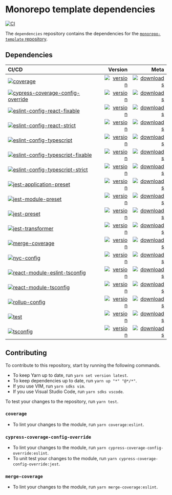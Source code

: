 # Monorepo template dependencies

[![CI](https://github.com/monorepo-template/dependencies/actions/workflows/index.yml/badge.svg?branch=main&event=push)](https://github.com/monorepo-template/dependencies/actions/workflows/index.yml)

The `dependencies` repository contains the dependencies for the
[`monorepo-template` repository](https://github.com/monorepo-template/monorepo-template/).

## Dependencies

| CI/CD | Version | Meta |
| :---- | ------: | ---: |
| [![coverage](https://github.com/monorepo-template/dependencies/actions/workflows/coverage.yml/badge.svg?branch=main&event=push)](https://github.com/monorepo-template/dependencies/actions/workflows/coverage.yml) | [![version](https://img.shields.io/npm/v/@monorepo-template/coverage.svg)](https://www.npmjs.com/package/@monorepo-template/coverage) | [![downloads](https://img.shields.io/npm/dt/@monorepo-template/coverage.svg)](https://www.npmjs.com/package/@monorepo-template/coverage) |
| [![cypress-coverage-config-override](https://github.com/monorepo-template/dependencies/actions/workflows/cypress-coverage-config-override.yml/badge.svg?branch=main&event=push)](https://github.com/monorepo-template/dependencies/actions/workflows/cypress-coverage-config-override.yml) | [![version](https://img.shields.io/npm/v/@monorepo-template/cypress-coverage-config-override.svg)](https://www.npmjs.com/package/@monorepo-template/coverage) | [![downloads](https://img.shields.io/npm/dt/@monorepo-template/cypress-coverage-config-override.svg)](https://www.npmjs.com/package/@monorepo-template/cypress-coverage-config-override) |
| [![eslint-config-react-fixable](https://github.com/monorepo-template/dependencies/actions/workflows/eslint-config-react-fixable.yml/badge.svg?branch=main&event=push)](https://github.com/monorepo-template/dependencies/actions/workflows/eslint-config-react-fixable.yml) | [![version](https://img.shields.io/npm/v/@monorepo-template/eslint-config-react-fixable.svg)](https://www.npmjs.com/package/@monorepo-template/eslint-config-typescript-fixable) | [![downloads](https://img.shields.io/npm/dt/@monorepo-template/eslint-config-react-fixable.svg)](https://www.npmjs.com/package/@monorepo-template/eslint-config-react-fixable) |
| [![eslint-config-react-strict](https://github.com/monorepo-template/dependencies/actions/workflows/eslint-config-react-strict.yml/badge.svg?branch=main&event=push)](https://github.com/monorepo-template/dependencies/actions/workflows/eslint-config-react-strict.yml) | [![version](https://img.shields.io/npm/v/@monorepo-template/eslint-config-react-strict.svg)](https://www.npmjs.com/package/@monorepo-template/eslint-config-react-strict) | [![downloads](https://img.shields.io/npm/dt/@monorepo-template/eslint-config-react-strict.svg)](https://www.npmjs.com/package/@monorepo-template/eslint-config-react-strict) |
| [![eslint-config-typescript](https://github.com/monorepo-template/dependencies/actions/workflows/eslint-config-typescript.yml/badge.svg?branch=main&event=push)](https://github.com/monorepo-template/dependencies/actions/workflows/eslint-config-typescript.yml) | [![version](https://img.shields.io/npm/v/@monorepo-template/eslint-config-typescript.svg)](https://www.npmjs.com/package/@monorepo-template/eslint-config-typescript) | [![downloads](https://img.shields.io/npm/dt/@monorepo-template/eslint-config-typescript.svg)](https://www.npmjs.com/package/@monorepo-template/eslint-config-typescript) |
| [![eslint-config-typescript-fixable](https://github.com/monorepo-template/dependencies/actions/workflows/eslint-config-typescript-fixable.yml/badge.svg?branch=main&event=push)](https://github.com/monorepo-template/dependencies/actions/workflows/eslint-config-typescript-fixable.yml) | [![version](https://img.shields.io/npm/v/@monorepo-template/eslint-config-typescript-fixable.svg)](https://www.npmjs.com/package/@monorepo-template/eslint-config-typescript-fixable) | [![downloads](https://img.shields.io/npm/dt/@monorepo-template/eslint-config-typescript-fixable.svg)](https://www.npmjs.com/package/@monorepo-template/eslint-config-typescript-fixable) |
| [![eslint-config-typescript-strict](https://github.com/monorepo-template/dependencies/actions/workflows/eslint-config-typescript-strict.yml/badge.svg?branch=main&event=push)](https://github.com/monorepo-template/dependencies/actions/workflows/eslint-config-typescript-strict.yml) | [![version](https://img.shields.io/npm/v/@monorepo-template/eslint-config-typescript-strict.svg)](https://www.npmjs.com/package/@monorepo-template/eslint-config-typescript-strict) | [![downloads](https://img.shields.io/npm/dt/@monorepo-template/eslint-config-typescript-strict.svg)](https://www.npmjs.com/package/@monorepo-template/eslint-config-typescript-strict) |
| [![jest-application-preset](https://github.com/monorepo-template/dependencies/actions/workflows/jest-application-preset.yml/badge.svg?branch=main&event=push)](https://github.com/monorepo-template/dependencies/actions/workflows/jest-application-preset.yml) | [![version](https://img.shields.io/npm/v/@monorepo-template/jest-application-preset.svg)](https://www.npmjs.com/package/@monorepo-template/jest-application-preset) | [![downloads](https://img.shields.io/npm/dt/@monorepo-template/jest-application-preset.svg)](https://www.npmjs.com/package/@monorepo-template/jest-application-preset) |
| [![jest-module-preset](https://github.com/monorepo-template/dependencies/actions/workflows/jest-module-preset.yml/badge.svg?branch=main&event=push)](https://github.com/monorepo-template/dependencies/actions/workflows/jest-module-preset.yml) | [![version](https://img.shields.io/npm/v/@monorepo-template/jest-application-preset.svg)](https://www.npmjs.com/package/@monorepo-template/jest-module-preset) | [![downloads](https://img.shields.io/npm/dt/@monorepo-template/jest-module-preset.svg)](https://www.npmjs.com/package/@monorepo-template/jest-module-preset) |
| [![jest-preset](https://github.com/monorepo-template/dependencies/actions/workflows/jest-preset.yml/badge.svg?branch=main&event=push)](https://github.com/monorepo-template/dependencies/actions/workflows/jest-preset.yml) | [![version](https://img.shields.io/npm/v/@monorepo-template/jest-preset.svg)](https://www.npmjs.com/package/@monorepo-template/jest-preset) | [![downloads](https://img.shields.io/npm/dt/@monorepo-template/jest-preset.svg)](https://www.npmjs.com/package/@monorepo-template/jest-preset) |
| [![jest-transformer](https://github.com/monorepo-template/dependencies/actions/workflows/jest-transformer.yml/badge.svg?branch=main&event=push)](https://github.com/monorepo-template/dependencies/actions/workflows/jest-transformer.yml) | [![version](https://img.shields.io/npm/v/@monorepo-template/jest-transformer.svg)](https://www.npmjs.com/package/@monorepo-template/jest-transformer) | [![downloads](https://img.shields.io/npm/dt/@monorepo-template/jest-transformer.svg)](https://www.npmjs.com/package/@monorepo-template/jest-transformer) |
| [![merge-coverage](https://github.com/monorepo-template/dependencies/actions/workflows/merge-coverage.yml/badge.svg?branch=main&event=push)](https://github.com/monorepo-template/dependencies/actions/workflows/merge-coverage.yml) | [![version](https://img.shields.io/npm/v/@monorepo-template/merge-coverage.svg)](https://www.npmjs.com/package/@monorepo-template/merge-coverage) | [![downloads](https://img.shields.io/npm/dt/@monorepo-template/merge-coverage.svg)](https://www.npmjs.com/package/@monorepo-template/merge-coverage) |
| [![nyc-config](https://github.com/monorepo-template/dependencies/actions/workflows/nyc-config.yml/badge.svg?branch=main&event=push)](https://github.com/monorepo-template/dependencies/actions/workflows/nyc-config.yml) | [![version](https://img.shields.io/npm/v/@monorepo-template/nyc-config.svg)](https://www.npmjs.com/package/@monorepo-template/nyc-config) | [![downloads](https://img.shields.io/npm/dt/@monorepo-template/nyc-config.svg)](https://www.npmjs.com/package/@monorepo-template/nyc-config) |
| [![react-module-eslint-tsconfig](https://github.com/monorepo-template/dependencies/actions/workflows/react-module-eslint-tsconfig.yml/badge.svg?branch=main&event=push)](https://github.com/monorepo-template/dependencies/actions/workflows/react-module-eslint-tsconfig.yml) | [![version](https://img.shields.io/npm/v/@monorepo-template/react-module-eslint-tsconfig.svg)](https://www.npmjs.com/package/@monorepo-template/react-module-eslint-tsconfig) | [![downloads](https://img.shields.io/npm/dt/@monorepo-template/react-module-eslint-tsconfig.svg)](https://www.npmjs.com/package/@monorepo-template/react-module-eslint-tsconfig) |
| [![react-module-tsconfig](https://github.com/monorepo-template/dependencies/actions/workflows/react-module-tsconfig.yml/badge.svg?branch=main&event=push)](https://github.com/monorepo-template/dependencies/actions/workflows/react-module-tsconfig.yml) | [![version](https://img.shields.io/npm/v/@monorepo-template/react-module-tsconfig.svg)](https://www.npmjs.com/package/@monorepo-template/react-module-tsconfig) | [![downloads](https://img.shields.io/npm/dt/@monorepo-template/react-module-tsconfig.svg)](https://www.npmjs.com/package/@monorepo-template/react-module-tsconfig) |
| [![rollup-config](https://github.com/monorepo-template/dependencies/actions/workflows/rollup-config.yml/badge.svg?branch=main&event=push)](https://github.com/monorepo-template/dependencies/actions/workflows/rollup-config.yml) | [![version](https://img.shields.io/npm/v/@monorepo-template/rollup-config.svg)](https://www.npmjs.com/package/@monorepo-template/rollup-config) | [![downloads](https://img.shields.io/npm/dt/@monorepo-template/rollup-config.svg)](https://www.npmjs.com/package/@monorepo-template/rollup-config) |
| [![test](https://github.com/monorepo-template/dependencies/actions/workflows/test.yml/badge.svg?branch=main&event=push)](https://github.com/monorepo-template/dependencies/actions/workflows/test.yml) | [![version](https://img.shields.io/npm/v/@monorepo-template/test.svg)](https://www.npmjs.com/package/@monorepo-template/test) | [![downloads](https://img.shields.io/npm/dt/@monorepo-template/test.svg)](https://www.npmjs.com/package/@monorepo-template/test) |
| [![tsconfig](https://github.com/monorepo-template/dependencies/actions/workflows/tsconfig.yml/badge.svg?branch=main&event=push)](https://github.com/monorepo-template/dependencies/actions/workflows/tsconfig.yml) | [![version](https://img.shields.io/npm/v/@monorepo-template/tsconfig.svg)](https://www.npmjs.com/package/@monorepo-template/tsconfig) | [![downloads](https://img.shields.io/npm/dt/@monorepo-template/tsconfig.svg)](https://www.npmjs.com/package/@monorepo-template/tsconfig) |

## Contributing

To contribute to this repository, start by running the following commands.

- To keep Yarn up to date, run `yarn set version latest`.
- To keep dependencies up to date, run `yarn up "*" "@*/*"`.
- If you use VIM, run `yarn sdks vim`.
- If you use Visual Studio Code, run `yarn sdks vscode`.

To test your changes to the repository, run `yarn test`.

### `coverage`

- To lint your changes to the module, run `yarn coverage:eslint`.

### `cypress-coverage-config-override`

- To lint your changes to the module, run
  `yarn cypress-coverage-config-override:eslint`.
- To unit test your changes to the module, run
  `yarn cypress-coverage-config-override:jest`.

### `merge-coverage`

- To lint your changes to the module, run `yarn merge-coverage:eslint`.
